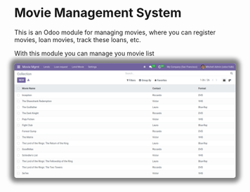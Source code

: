 # Movie Management System
This is an Odoo module for managing movies, where you can register movies, loan movies, track these loans, etc.

With this module you can manage you movie list

<img src="/screenshots/1.png" style="border-radius: 5px; box-shadow: 0px 0px 10px 10px grey;" width="600">